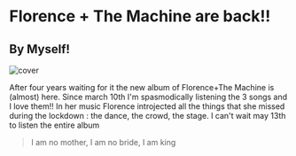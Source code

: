 # Florence + The Machine are back!!
## By Myself!

![cover](https://cdn2.thelineofbestfit.com/images/made/images/remote/https_cdn2.thelineofbestfit.com/media/2014/Florence-and-The-Machine-Lead_Press-credit-Autumn_De_Wilde_1290_885_90.jpg)

After four years waiting for it the new album of Florence+The Machine is (almost) here.
Since march 10th I'm spasmodically listening the 3 songs and I love them!!
In her music Florence introjected all the things that she missed during the lockdown : the dance, the crowd, the stage.
I can't wait may 13th to listen the entire album

>I am no mother, I am no bride, I am king
